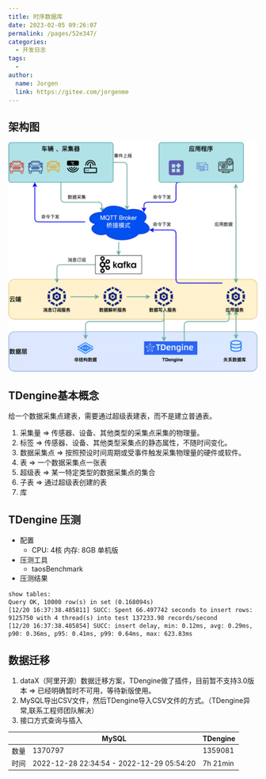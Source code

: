 ```yaml
---
title: 时序数据库
date: 2023-02-05 09:26:07
permalink: /pages/52e347/
categories:
  - 开发日志
tags:
  - 
author: 
  name: Jorgen
  link: https://gitee.com/jorgenme
---
```


## 架构图
![架构图](/dev/150/1.png)

## TDengine基本概念
给一个数据采集点建表，需要通过超级表建表，而不是建立普通表。
1. 采集量 ⇒ 传感器、设备、其他类型的采集点采集的物理量。
2. 标签 ⇒ 传感器、设备、其他类型采集点的静态属性，不随时间变化。
3. 数据采集点 ⇒ 按照预设时间周期或受事件触发采集物理量的硬件或软件。
4. 表 ⇒ 一个数据采集点一张表
5. 超级表 ⇒ 某一特定类型的数据采集点的集合
6. 子表 ⇒ 通过超级表创建的表
7. 库
  
## TDengine 压测
- 配置 
  - CPU: 4核 内存: 8GB 单机版
- 压测工具 
  - taosBenchmark
- 压测结果 

```shell
show tables: 
Query OK, 10000 row(s) in set (0.168094s)
[12/20 16:37:38.485811] SUCC: Spent 66.497742 seconds to insert rows: 9125750 with 4 thread(s) into test 137233.98 records/second
[12/20 16:37:38.485854] SUCC: insert delay, min: 0.12ms, avg: 0.29ms, p90: 0.36ms, p95: 0.41ms, p99: 0.64ms, max: 623.83ms
```

## 数据迁移
1. dataX（阿里开源）数据迁移方案，TDengine做了插件，目前暂不支持3.0版本  ⇒ 已经明确暂时不可用，等待新版使用。
2. MySQL导出CSV文件，然后TDengine导入CSV文件的方式。（TDengine异常,联系工程师团队解决）
3. 接口方式查询与插入
   
|  | MySQL | TDengine |
| --- | --- | --- |
| 数量 | 1370797 | 1359081 |
| 时间 | 2022-12-28 22:34:54 - 2022-12-29 05:54:20 | 7h 21min |
